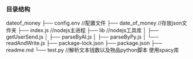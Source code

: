 ### 目录结构
dateof_money
├── config.env //配置文件
├── date_of_money //存放json文件夹
├── index.js //nodejs主进程
├── lib //nodejs工具库
│   ├── getUserSend.js
│   ├── parseByAI.js
│   ├── parseByPy.js
│   └── readAndWrite.js
├── package-lock.json
├── package.json
├── readme.md
└── test.py //解析文本钱数以及物品python脚本 使用spacy库

